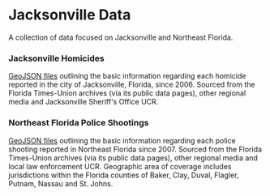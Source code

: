 # Jacksonville Data
A collection of data focused on Jacksonville and Northeast Florida.

### Jacksonville Homicides
[GeoJSON files](public-safety/homicides/) outlining the basic information regarding each homicide reported in the city of Jacksonville, Florida, since 2006. Sourced from the Florida Times-Union archives (via its public data pages), other regional media and Jacksonville Sheriff's Office UCR.

### Northeast Florida Police Shootings
[GeoJSON files](public-safety/police-shootings/) outlining the basic information regarding each police shooting reported in Northeast Florida since 2007. Sourced from the Florida Times-Union archives (via its public data pages), other regional media and local law enforcement UCR. Geographic area of coverage includes jurisdictions within the Florida counties of Baker, Clay, Duval, Flagler, Putnam, Nassau and St. Johns.
